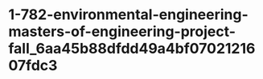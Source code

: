 # 1-782-environmental-engineering-masters-of-engineering-project-fall_6aa45b88dfdd49a4bf0702121607fdc3
